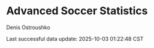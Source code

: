 # Advanced Soccer Statistics
Denis Ostroushko

<!-- gfm -->

Last successful data update: 2025-10-03 01:22:48 CST
